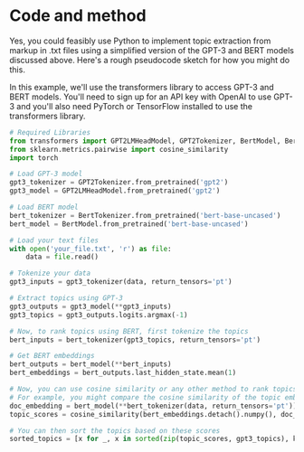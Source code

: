 # Code and method

Yes, you could feasibly use Python to implement topic extraction from markup in .txt files using a simplified version of the GPT-3 and BERT models discussed above. Here's a rough pseudocode sketch for how you might do this.

In this example, we'll use the transformers library to access GPT-3 and BERT models. You'll need to sign up for an API key with OpenAI to use GPT-3 and you'll also need PyTorch or TensorFlow installed to use the transformers library.

```python
# Required Libraries
from transformers import GPT2LMHeadModel, GPT2Tokenizer, BertModel, BertTokenizer
from sklearn.metrics.pairwise import cosine_similarity
import torch

# Load GPT-3 model
gpt3_tokenizer = GPT2Tokenizer.from_pretrained('gpt2')
gpt3_model = GPT2LMHeadModel.from_pretrained('gpt2')

# Load BERT model
bert_tokenizer = BertTokenizer.from_pretrained('bert-base-uncased')
bert_model = BertModel.from_pretrained('bert-base-uncased')

# Load your text files
with open('your_file.txt', 'r') as file:
    data = file.read()

# Tokenize your data
gpt3_inputs = gpt3_tokenizer(data, return_tensors='pt')

# Extract topics using GPT-3
gpt3_outputs = gpt3_model(**gpt3_inputs)
gpt3_topics = gpt3_outputs.logits.argmax(-1)

# Now, to rank topics using BERT, first tokenize the topics
bert_inputs = bert_tokenizer(gpt3_topics, return_tensors='pt')

# Get BERT embeddings
bert_outputs = bert_model(**bert_inputs)
bert_embeddings = bert_outputs.last_hidden_state.mean(1)

# Now, you can use cosine similarity or any other method to rank topics
# For example, you might compare the cosine similarity of the topic embeddings to the BERT embedding of the entire document
doc_embedding = bert_model(**bert_tokenizer(data, return_tensors='pt')).last_hidden_state.mean(1)
topic_scores = cosine_similarity(bert_embeddings.detach().numpy(), doc_embedding.detach().numpy())

# You can then sort the topics based on these scores
sorted_topics = [x for _, x in sorted(zip(topic_scores, gpt3_topics), key=lambda pair: pair[0], reverse=True)]
```